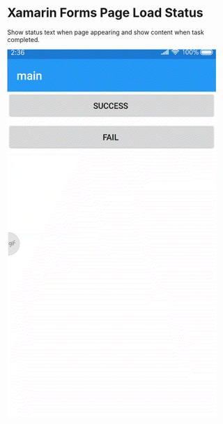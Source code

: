 # Xamarin Forms Page Load Status 

Show status text when page appearing and show content when task completed. 

![demo](./demo.gif)